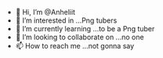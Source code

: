 - 👋 Hi, I’m @Anheliit
- 👀 I’m interested in ...Png tubers
- 🌱 I’m currently learning ...to be a Png tuber
- 💞️ I’m looking to collaborate on ...no one
- 📫 How to reach me ...not gonna say


<!---
Anheliit/Anheliit is a ✨ special ✨ repository because its `README.md` (this file) appears on your GitHub profile.
You can click the Preview link to take a look at your changes.
--->
